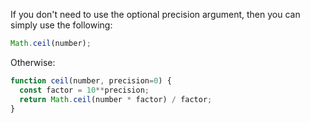 If you don't need to use the optional precision argument, then you can simply use the following:

```javascript
Math.ceil(number);
```

Otherwise:

```javascript
function ceil(number, precision=0) {
  const factor = 10**precision;
  return Math.ceil(number * factor) / factor;
}
```